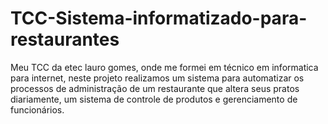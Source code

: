 # TCC-Sistema-informatizado-para-restaurantes
 Meu TCC da etec lauro gomes, onde me formei em técnico em informatica para internet, neste projeto realizamos um sistema para automatizar os processos de administração de um restaurante que altera seus pratos diariamente, um sistema de controle de produtos e gerenciamento de funcionários. 
